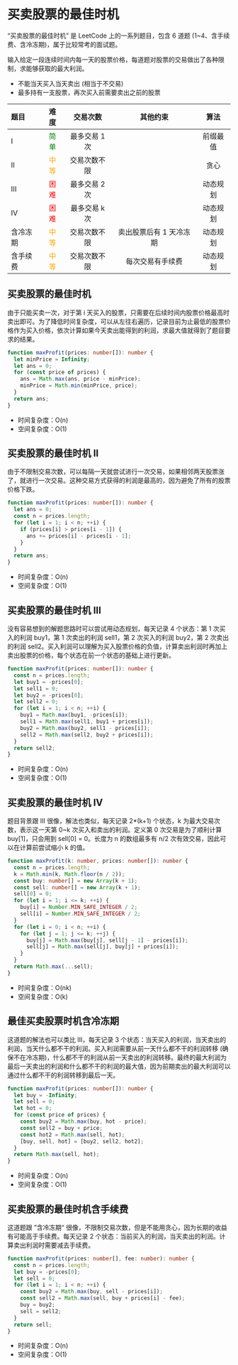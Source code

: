 # 买卖股票的最佳时机

“买卖股票的最佳时机” 是 LeetCode 上的一系列题目，包含 6 道题 (1~4、含手续费、含冷冻期)，属于比较常考的面试题。

输入给定一段连续时间内每一天的股票价格，每道题对股票的交易做出了各种限制，求能够获取的最大利润。

- 不能当天买入当天卖出 (相当于不交易)
- 最多持有一支股票，再次买入前需要卖出之前的股票

| 题目     |                  难度                   |   交易次数    |        其他约束         |   算法   |
| :------- | :-------------------------------------: | :-----------: | :---------------------: | :------: |
| I        | <span style="color: green">简单</span>  | 最多交易 1 次 |                         | 前缀最值 |
| II       | <span style="color: orange">中等</span> | 交易次数不限  |                         |   贪心   |
| III      |  <span style="color: red">困难</span>   | 最多交易 2 次 |                         | 动态规划 |
| IV       |  <span style="color: red">困难</span>   | 最多交易 k 次 |                         | 动态规划 |
| 含冷冻期 | <span style="color: orange">中等</span> | 交易次数不限  | 卖出股票后有 1 天冷冻期 | 动态规划 |
| 含手续费 | <span style="color: orange">中等</span> | 交易次数不限  |    每次交易有手续费     | 动态规划 |

## 买卖股票的最佳时机

由于只能买卖一次，对于第 i 天买入的股票，只需要在后续时间内股票价格最高时卖出即可。为了降低时间复杂度，可以从左往右遍历，记录目前为止最低的股票价格作为买入价格，依次计算如果今天卖出能得到的利润，求最大值就得到了题目要求的结果。

```ts
function maxProfit(prices: number[]): number {
  let minPrice = Infinity;
  let ans = 0;
  for (const price of prices) {
    ans = Math.max(ans, price - minPrice);
    minPrice = Math.min(minPrice, price);
  }
  return ans;
}
```

- 时间复杂度：O(n)
- 空间复杂度：O(1)

## 买卖股票的最佳时机 II

由于不限制交易次数，可以每隔一天就尝试进行一次交易，如果相邻两天股票涨了，就进行一次交易。这种交易方式获得的利润是最高的，因为避免了所有的股票价格下跌。

```ts
function maxProfit(prices: number[]): number {
  let ans = 0;
  const n = prices.length;
  for (let i = 1; i < n; ++i) {
    if (prices[i] > prices[i - 1]) {
      ans += prices[i] - prices[i - 1];
    }
  }
  return ans;
}
```

- 时间复杂度：O(n)
- 空间复杂度：O(1)

## 买卖股票的最佳时机 III

没有容易想到的解题思路时可以尝试用动态规划，每天记录 4 个状态：第 1 次买入的利润 buy1，第 1 次卖出的利润 sell1，第 2 次买入的利润 buy2，第 2 次卖出的利润 sell2。买入利润可以理解为买入股票价格的负值，计算卖出利润时再加上卖出股票的价格，每个状态在前一个状态的基础上进行更新。

```ts
function maxProfit(prices: number[]): number {
  const n = prices.length;
  let buy1 = -prices[0];
  let sell1 = 0;
  let buy2 = -prices[0];
  let sell2 = 0;
  for (let i = 1; i < n; ++i) {
    buy1 = Math.max(buy1, -prices[i]);
    sell1 = Math.max(sell1, buy1 + prices[i]);
    buy2 = Math.max(buy2, sell1 - prices[i]);
    sell2 = Math.max(sell2, buy2 + prices[i]);
  }
  return sell2;
}
```

- 时间复杂度：O(n)
- 空间复杂度：O(1)

## 买卖股票的最佳时机 IV

题目背景跟 III 很像，解法也类似，每天记录 2\*(k+1) 个状态，k 为最大交易次数，表示这一天第 0~k 次买入和卖出的利润。定义第 0 次交易是为了顺利计算 buy[1]，只会用到 sell[0] = 0。长度为 n 的数组最多有 n/2 次有效交易，因此可以在计算前尝试缩小 k 的值。

```ts
function maxProfit(k: number, prices: number[]): number {
  const n = prices.length;
  k = Math.min(k, Math.floor(n / 2));
  const buy: number[] = new Array(k + 1);
  const sell: number[] = new Array(k + 1);
  sell[0] = 0;
  for (let i = 1; i <= k; ++i) {
    buy[i] = Number.MIN_SAFE_INTEGER / 2;
    sell[i] = Number.MIN_SAFE_INTEGER / 2;
  }
  for (let i = 0; i < n; ++i) {
    for (let j = 1; j <= k; ++j) {
      buy[j] = Math.max(buy[j], sell[j - 1] - prices[i]);
      sell[j] = Math.max(sell[j], buy[j] + prices[i]);
    }
  }
  return Math.max(...sell);
}
```

- 时间复杂度：O(nk)
- 空间复杂度：O(k)

## 最佳买卖股票时机含冷冻期

这道题的解法也可以类比 III，每天记录 3 个状态：当天买入的利润，当天卖出的利润，当天什么都不干的利润。买入利润需要从前一天什么都不干的利润转移 (确保不在冷冻期)，什么都不干的利润从前一天卖出的利润转移。最终的最大利润为最后一天卖出的利润和什么都不干的利润的最大值，因为前期卖出的最大利润可以通过什么都不干的利润转移到最后一天。

```ts
function maxProfit(prices: number[]): number {
  let buy = -Infinity;
  let sell = 0;
  let hot = 0;
  for (const price of prices) {
    const buy2 = Math.max(buy, hot - price);
    const sell2 = buy + price;
    const hot2 = Math.max(sell, hot);
    [buy, sell, hot] = [buy2, sell2, hot2];
  }
  return Math.max(sell, hot);
}
```

- 时间复杂度：O(n)
- 空间复杂度：O(1)

## 买卖股票的最佳时机含手续费

这道题跟 ”含冷冻期“ 很像，不限制交易次数，但是不能用贪心，因为长期的收益有可能高于手续费。每天记录 2 个状态：当前买入的利润，当天卖出的利润。计算卖出利润时需要减去手续费。

```ts
function maxProfit(prices: number[], fee: number): number {
  const n = prices.length;
  let buy = -prices[0];
  let sell = 0;
  for (let i = 1; i < n; ++i) {
    const buy2 = Math.max(buy, sell - prices[i]);
    const sell2 = Math.max(sell, buy + prices[i] - fee);
    buy = buy2;
    sell = sell2;
  }
  return sell;
}
```

- 时间复杂度：O(n)
- 空间复杂度：O(1)
